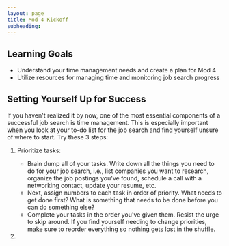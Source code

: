 ```yaml
---
layout: page
title: Mod 4 Kickoff
subheading: 
---
```


## Learning Goals
* Understand your time management needs and create a plan for Mod 4
* Utilize resources for managing time and monitoring job search progress

## Setting Yourself Up for Success
If you haven't realized it by now, one of the most essential components of a successful job search is time management. This is especially important when you look at your to-do list for the job search and find yourself unsure of where to start. Try these 3 steps:

1. Prioritize tasks:

   * Brain dump all of your tasks. Write down all the things you need to do for your job search, i.e., list companies you want to research, organize the job postings you've found, schedule a call with a networking contact, update your resume, etc.
   * Next, assign numbers to each task in order of priority. What needs to get done first? What is something that needs to be done before you can do something else?
   * Complete your tasks in the order you've given them. Resist the urge to skip around. If you find yourself needing to change priorities, make sure to reorder everything so nothing gets lost in the shuffle. 

2. 
